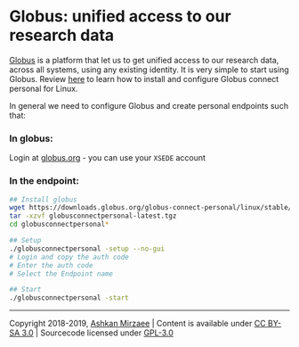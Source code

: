 # Globus: unified access to our research data

[Globus](https://www.globus.org) is a platform that let us to get unified access to our research data, across all systems, using any existing identity. It is very simple to start using Globus. Review [here](https://docs.globus.org/how-to/globus-connect-personal-linux/) to learn how to install and configure Globus connect personal for Linux.

In general we need to configure Globus and create personal endpoints such that:

### In globus:
Login at [globus.org](https://www.globus.org) - you can use your `XSEDE` account

### In the endpoint:
```bash
## Install globus
wget https://downloads.globus.org/globus-connect-personal/linux/stable/globusconnectpersonal-latest.tgz
tar -xzvf globusconnectpersonal-latest.tgz
cd globusconnectpersonal*

## Setup
./globusconnectpersonal -setup --no-gui
# Login and copy the auth code
# Enter the auth code
# Select the Endpoint name

## Start
./globusconnectpersonal -start
```

---
Copyright 2018-2019, [Ashkan Mirzaee](https://ashki23.github.io/index.html) | Content is available under [CC BY-SA 3.0](https://creativecommons.org/licenses/by-sa/3.0/) | Sourcecode licensed under [GPL-3.0](https://www.gnu.org/licenses/gpl-3.0.en.html)
